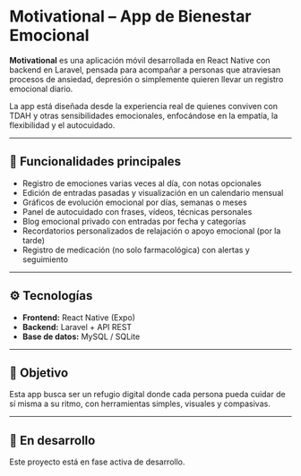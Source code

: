 
# Motivational – App de Bienestar Emocional

**Motivational** es una aplicación móvil desarrollada en React Native con backend en Laravel, pensada para acompañar a personas que atraviesan procesos de ansiedad, depresión o simplemente quieren llevar un registro emocional diario.

La app está diseñada desde la experiencia real de quienes conviven con TDAH y otras sensibilidades emocionales, enfocándose en la empatía, la flexibilidad y el autocuidado.

---

## 🧠 Funcionalidades principales

- Registro de emociones varias veces al día, con notas opcionales
- Edición de entradas pasadas y visualización en un calendario mensual
- Gráficos de evolución emocional por días, semanas o meses
- Panel de autocuidado con frases, vídeos, técnicas personales
- Blog emocional privado con entradas por fecha y categorías
- Recordatorios personalizados de relajación o apoyo emocional (por la tarde)
- Registro de medicación (no solo farmacológica) con alertas y seguimiento

---

## ⚙️ Tecnologías

- **Frontend:** React Native (Expo)
- **Backend:** Laravel + API REST
- **Base de datos:** MySQL / SQLite
  

---

## 🌱 Objetivo

Esta app busca ser un refugio digital donde cada persona pueda cuidar de sí misma a su ritmo, con herramientas simples, visuales y compasivas.

---

## 💛 En desarrollo

Este proyecto está en fase activa de desarrollo.
